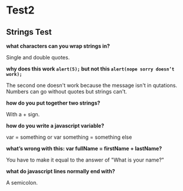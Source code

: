 # Test2
## Strings Test


**what characters can you wrap strings in?**

Single and double quotes.


**why does this work `alert(5);` but not this `alert(nope sorry doesn’t work);`**

The second one doesn't work because the message isn't in qutations. Numbers can go without quotes but strings can't. 


**how do you put together two strings?**

With a + sign.


**how do you write a javascript variable?**

var = something or var something = something else


**what’s wrong with this: var fullName = firstName + lastName?**

You have to make it equal to the answer of "What is your name?"


**what do javascript lines normally end with?**

A semicolon.
